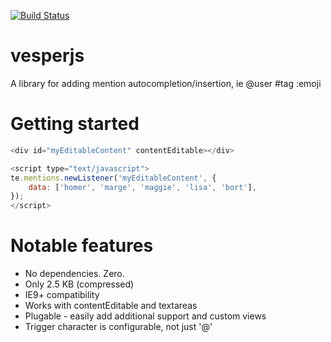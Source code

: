 [![Build Status](https://travis-ci.org/tyleregeto/vesperjs.svg?branch=master)](https://travis-ci.org/tyleregeto/vesperjs)

# vesperjs
A library for adding mention autocompletion/insertion, ie @user #tag :emoji

# Getting started

```javascript
<div id="myEditableContent" contentEditable></div>

<script type="text/javascript">
te.mentions.newListener('myEditableContent', {
	data: ['homer', 'marge', 'maggie', 'lisa', 'bort'],
});
</script>
```

# Notable features
- No dependencies. Zero.
- Only 2.5 KB (compressed)
- IE9+ compatibility
- Works with contentEditable and textareas
- Plugable - easily add additional support and custom views
- Trigger character is configurable, not just '@'